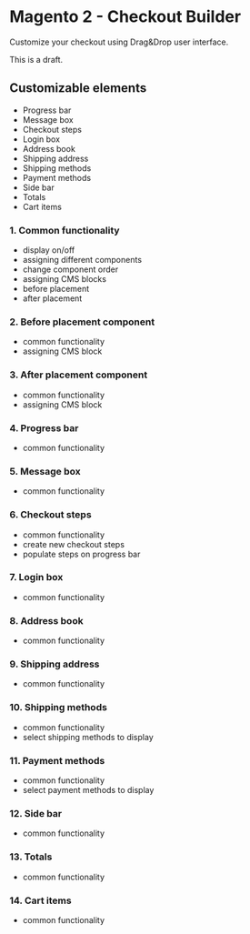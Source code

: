 # Magento 2 - Checkout Builder
Customize your checkout using Drag&Drop user interface.

This is a draft.

## Customizable elements
- Progress bar
- Message box
- Checkout steps
- Login box
- Address book
- Shipping address
- Shipping methods
- Payment methods
- Side bar
- Totals
- Cart items

### 1. Common functionality
- display on/off
- assigning different components
- change component order
- assigning CMS blocks
- before placement
- after placement

### 2. Before placement component
- common functionality
- assigning CMS block

### 3. After placement component
- common functionality
- assigning CMS block

### 4. Progress bar
- common functionality

### 5. Message box
- common functionality

### 6. Checkout steps
- common functionality
- create new checkout steps
- populate steps on progress bar

### 7. Login box
- common functionality

### 8. Address book
- common functionality

### 9. Shipping address
- common functionality

### 10. Shipping methods
- common functionality
- select shipping methods to display

### 11. Payment methods
- common functionality
- select payment methods to display

### 12. Side bar
- common functionality

### 13. Totals
- common functionality

### 14. Cart items
- common functionality

